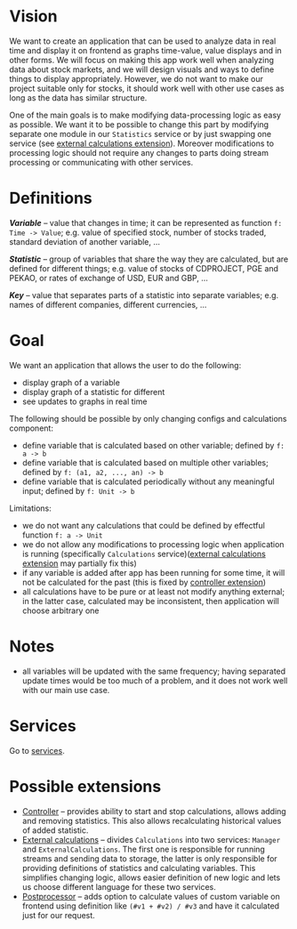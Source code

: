 Vision 
===============================================================================

We want to create an application that can be used to analyze data in real time and display it on frontend as graphs time-value, value displays and in other forms. We will focus on making this app work well when analyzing data about stock markets, and we will design visuals and ways to define things to display appropriately. However, we do not want to make our project suitable only for stocks, it should work well with other use cases as long as the data has similar structure.

One of the main goals is to make modifying data-processing logic as easy as possible. We want it to be possible to change this part by modifying separate one module in our `Statistics` service or by just swapping one service (see [external calculations extension](extensions/ExtensionExternalCalculations.md)). Moreover modifications to processing logic should not require any changes to parts doing stream processing or communicating with other services. 



Definitions
===============================================================================

***Variable*** &ndash; value that changes in time; it can be represented as function `f: Time -> Value`; e.g. value of specified stock, number of stocks traded, standard deviation of another variable, ...

***Statistic*** &ndash; group of variables that share the way they are calculated, but are defined for different things; e.g. value of stocks of CDPROJECT, PGE and PEKAO, or rates of exchange of USD, EUR and GBP, ...

***Key*** &ndash; value that separates parts of a statistic into separate variables; e.g. names of different companies, different currencies, ...



Goal
===============================================================================

We want an application that allows the user to do the following: 
- display graph of a variable
- display graph of a statistic for different
- see updates to graphs in real time

The following should be possible by only changing configs and calculations component:
- define variable that is calculated based on other variable; defined by `f: a -> b`
- define variable that is calculated based on multiple other variables; defined by `f: (a1, a2, ..., an) -> b`
- define variable that is calculated periodically without any meaningful input; defined by `f: Unit -> b`

Limitations:
- we do not want any calculations that could be defined by effectful function `f: a -> Unit`
- we do not allow any modifications to processing logic when application is running (specifically `Calculations` service)([external calculations extension](extensions/ExtensionExternalCalculations.md) may partially fix this)
- if any variable is added after app has been running for some time, it will not be calculated for the past (this is fixed by [controller extension](extensions/ExtensionController.md))
- all calculations have to be pure or at least not modify anything external; in the latter case, calculated may be inconsistent, then application will choose arbitrary one



Notes
===============================================================================

- all variables will be updated with the same frequency; having separated update times would be too much of a problem, and it does not work well with our main use case.



Services
===============================================================================

Go to [services](Services.md).



Possible extensions
===============================================================================

- [Controller](extensions/ExtensionController.md) &ndash; provides ability to start and stop calculations, allows adding and removing statistics. This also allows recalculating historical values of added statistic.
- [External calculations](extensions/ExtensionExternalCalculations.md) &ndash; divides `Calculations` into two services: `Manager` and `ExternalCalculations`. The first one is responsible for running streams and sending data to storage, the latter is only responsible for providing definitions of statistics and calculating variables. This simplifies changing logic, allows easier definition of new logic and lets us choose different language for these two services.
- [Postprocessor](extensions/ExtensionPostprocessor.md) &ndash; adds option to calculate values of custom variable on frontend using definition like `(#v1 + #v2) / #v3` and have it calculated just for our request. 
